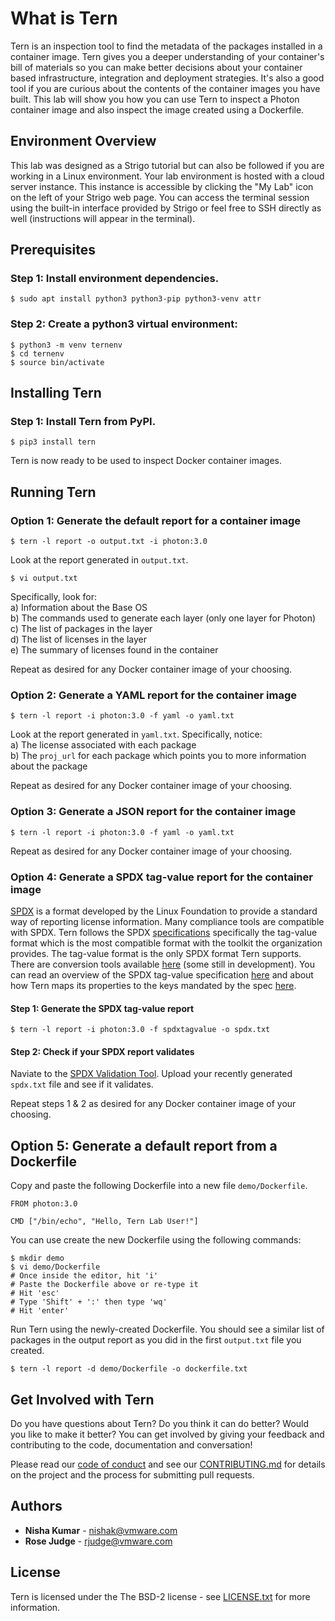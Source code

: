 # What is Tern

Tern is an inspection tool to find the metadata of the packages installed in a container image. Tern gives you a deeper understanding of your container's bill of materials so you can make better decisions about your container based infrastructure, integration and deployment strategies. It's also a good tool if you are curious about the contents of the container images you have built. This lab will show you how you can use Tern to inspect a Photon container image and also inspect the image created using a Dockerfile.

## Environment Overview

This lab was designed as a Strigo tutorial but can also be followed if you are working in a Linux environment. Your lab environment is hosted with a cloud server instance. This instance is accessible by clicking the "My Lab" icon on the left of your Strigo web page. You can access the terminal session using the built-in interface provided by Strigo or feel free to SSH directly as well (instructions will appear in the terminal).

## Prerequisites

### Step 1: Install environment dependencies.

```
$ sudo apt install python3 python3-pip python3-venv attr
```

### Step 2: Create a python3 virtual environment:

```
$ python3 -m venv ternenv  
$ cd ternenv  
$ source bin/activate  
```

## Installing Tern

### Step 1: Install Tern from PyPI.

```
$ pip3 install tern
```

Tern is now ready to be used to inspect Docker container images.

## Running Tern

### Option 1: Generate the default report for a container image

```
$ tern -l report -o output.txt -i photon:3.0
```

Look at the report generated in `output.txt`.

```
$ vi output.txt
```

Specifically, look for:  
 a) Information about the Base OS  
 b) The commands used to generate each layer (only one layer for Photon)
 c) The list of packages in the layer  
 d) The list of licenses in the layer  
 e) The summary of licenses found in the container

Repeat as desired for any Docker container image of your choosing.

### Option 2:  Generate a YAML report for the container image

```
$ tern -l report -i photon:3.0 -f yaml -o yaml.txt
```

Look at the report generated in `yaml.txt`. Specifically, notice:  
 a) The license associated with each package  
 b) The `proj_url` for each package which points you to more information about the package  

Repeat as desired for any Docker container image of your choosing.

### Option 3: Generate a JSON report for the container image

```
$ tern -l report -i photon:3.0 -f yaml -o yaml.txt
```

Repeat as desired for any Docker container image of your choosing.

### Option 4: Generate a SPDX tag-value report for the container image

[SPDX](https://spdx.org/) is a format developed by the Linux Foundation to provide a standard way of reporting license information. Many compliance tools are compatible with SPDX. Tern follows the SPDX [specifications](https://spdx.org/specifications) specifically the tag-value format which is the most compatible format with the toolkit the organization provides. The tag-value format is the only SPDX format Tern supports. There are conversion tools available [here](https://github.com/spdx/tools) (some still in development). You can read an overview of the SPDX tag-value specification [here](https://github.com/vmware/tern/blob/master/docs/spdx-tag-value-overview.md) and about how Tern maps its properties to the keys mandated by the spec [here](https://github.com/vmware/tern/blob/master/docs/spdx-tag-value-mapping.md).

#### Step 1: Generate the SPDX tag-value report

```
$ tern -l report -i photon:3.0 -f spdxtagvalue -o spdx.txt
```

#### Step 2: Check if your SPDX report validates

Naviate to the [SPDX Validation Tool](http://13.57.134.254/app/validate/). Upload your recently generated `spdx.txt` file and see if it validates.

Repeat steps 1 & 2 as desired for any Docker container image of your choosing.

## Option 5: Generate a default report from a Dockerfile

Copy and paste the following Dockerfile into a new file `demo/Dockerfile`.

```
FROM photon:3.0  
  
CMD ["/bin/echo", "Hello, Tern Lab User!"]
```

You can use create the new Dockerfile using the following commands:

```
$ mkdir demo
$ vi demo/Dockerfile
# Once inside the editor, hit 'i'
# Paste the Dockerfile above or re-type it
# Hit 'esc'
# Type 'Shift' + ':' then type 'wq'
# Hit 'enter'
```

Run Tern using the newly-created Dockerfile. You should see a similar list of packages in the output report as you did in the first `output.txt` file you created.

```
$ tern -l report -d demo/Dockerfile -o dockerfile.txt
```
	
## Get Involved with Tern

Do you have questions about Tern? Do you think it can do better? Would you like to make it better? You can get involved by giving your feedback and contributing to the code, documentation and conversation!

Please read our [code of conduct](https://github.com/vmware/tern/blob/master/CODE_OF_CONDUCT.md) and see our [CONTRIBUTING.md](https://github.com/vmware/tern/blob/master/CONTRIBUTING.md) for details on the project and the process for submitting pull requests.

## Authors

* **Nisha Kumar** - nishak@vmware.com
* **Rose Judge** - rjudge@vmware.com

## License

Tern is licensed under the The BSD-2 license - see [LICENSE.txt](https://github.com/vmware/tern/blob/master/LICENSE.txt) for more information.
